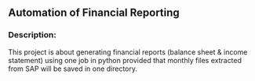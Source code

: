 ## Automation of Financial Reporting

### Description:
This project is about generating financial reports (balance sheet & income statement) using one job in python provided that monthly files extracted from SAP will be saved in one directory.

